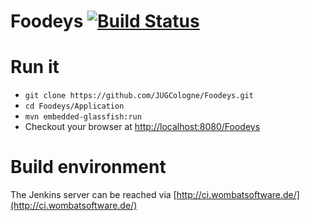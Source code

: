 # Foodeys [![Build Status](http://ci.wombatsoftware.de/job/Foodeys/badge/icon)](http://ci.wombatsoftware.de/job/Foodeys/)

# Run it
* ```git clone https://github.com/JUGCologne/Foodeys.git```
* ```cd Foodeys/Application```
* ```mvn embedded-glassfish:run```
* Checkout your browser at [http://localhost:8080/Foodeys](http://localhost:8080/Foodeys)

# Build environment
The Jenkins server can be reached via [http://ci.wombatsoftware.de/](http://ci.wombatsoftware.de/)

